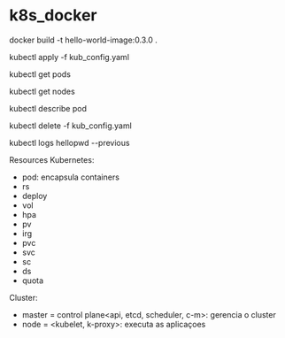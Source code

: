 # k8s_docker

docker build -t hello-world-image:0.3.0 .

kubectl apply -f kub_config.yaml

kubectl get pods

kubectl get nodes

kubectl describe pod <pod-name>

kubectl delete -f kub_config.yaml

kubectl logs hellopwd --previous

Resources Kubernetes:
- pod: encapsula containers
- rs
- deploy
- vol
- hpa
- pv
- irg
- pvc
- svc
- sc
- ds
- quota

Cluster:
- master = control plane<api, etcd, scheduler, c-m>: gerencia o cluster
- node = <kubelet, k-proxy>: executa as aplicaçoes
